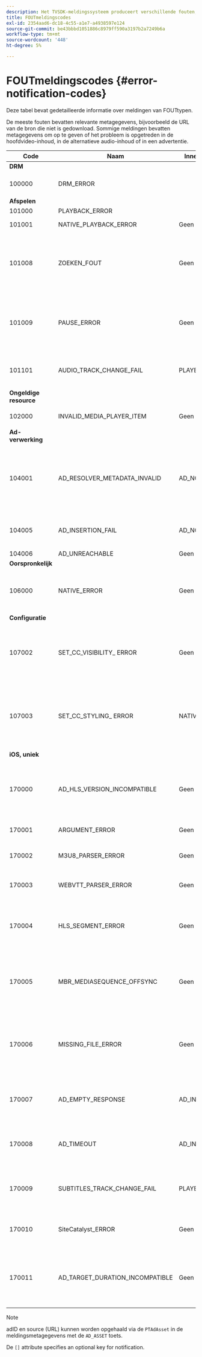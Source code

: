 ```yaml
---
description: Het TVSDK-meldingssysteem produceert verschillende fouten, waarschuwingen en informatieve kennisgevingen die diagnostische metagegevens bieden.
title: FOUTmeldingscodes
exl-id: 2354aad6-dc18-4c55-a1e7-a4938597e124
source-git-commit: be43bbbd1051886c8979ff590a3197b2a7249b6a
workflow-type: tm+mt
source-wordcount: '448'
ht-degree: 5%

---
```


# FOUTmeldingscodes {#error-notification-codes}

Deze tabel bevat gedetailleerde informatie over meldingen van FOUTtypen.

De meeste fouten bevatten relevante metagegevens, bijvoorbeeld de URL van de bron die niet is gedownload. Sommige meldingen bevatten metagegevens om op te geven of het probleem is opgetreden in de hoofdvideo-inhoud, in de alternatieve audio-inhoud of in een advertentie.

<table frame="all" colsep="1" rowsep="1" id="table_8B61210A406A45ACBE37FC29729DDE22"> 
 <thead> 
  <tr rowsep="1"> 
   <th colname="1" class="entry"><b>Code</b></th> 
   <th colname="2" class="entry"><b>Naam</b></th> 
   <th colname="3" class="entry"><b>InnerNotification</b></th> 
   <th colname="4" class="entry"><b>Metagegevenstoetsen</b></th> 
   <th colname="5" class="entry"><b>Opmerkingen</b></th> 
  </tr> 
 </thead>
 <tbody> 
  <tr rowsep="1"> 
   <td colname="1"><b>DRM</b> </td> 
   <td colname="2"> </td> 
   <td colname="3"> </td> 
   <td colname="4"> </td> 
   <td colname="5"> </td> 
  </tr> 
  <tr rowsep="1"> 
   <td colname="1"><span class="codeph"> 100000 </span> </td> 
   <td colname="2"><span class="codeph"> DRM_ERROR </span> </td> 
   <td colname="3"> </td> 
   <td colname="4"><span class="codeph"> MAJOR_DRM_CODE </span><span class="codeph"> MINOR_DRM_CODE </span><span class="codeph"> BESCHRIJVING </span> </td> 
   <td colname="5"></td> 
  </tr> 
  <tr rowsep="1"> 
   <td colname="1"><b>Afspelen</b> </td> 
   <td colname="2"> </td> 
   <td colname="3"> </td> 
   <td colname="4"> </td> 
   <td colname="5"> </td> 
  </tr> 
  <tr rowsep="1"> 
   <td colname="1"><span class="codeph"> 101000 </span> </td> 
   <td colname="2"><span class="codeph"> PLAYBACK_ERROR </span> </td> 
   <td colname="3"></td> 
   <td colname="4"></td> 
   <td colname="5"> </td> 
  </tr> 
  <tr rowsep="1"> 
   <td colname="1"><span class="codeph"> 101001 </span> </td> 
   <td colname="2"><span class="codeph"> NATIVE_PLAYBACK_ERROR </span> </td> 
   <td colname="3"> Geen </td> 
   <td colname="4"><span class="codeph"> BESCHRIJVING </span><span class="codeph"> INTERNAL_ERROR </span><span class="codeph"> URL </span> </td> 
   <td colname="5"> </td> 
  </tr> 
  <tr rowsep="1"> 
   <td colname="1"><span class="codeph"> 101008 </span> </td> 
   <td colname="2"><span class="codeph"> ZOEKEN_FOUT </span> </td> 
   <td colname="3"> Geen </td> 
   <td colname="4"><span class="codeph"> BESCHRIJVING</span> </td> 
   <td colname="5"> <p>Er is een fout opgetreden tijdens het uitvoeren van een zoekbewerking. </p> </td> 
  </tr> 
  <tr rowsep="1"> 
   <td colname="1"><span class="codeph"> 101009 </span> </td> 
   <td colname="2"><span class="codeph"> PAUSE_ERROR </span> </td> 
   <td colname="3"> Geen </td> 
   <td colname="4"> <p>Geen </p> </td> 
   <td colname="5"> <p>Er is een fout opgetreden tijdens het uitvoeren van een pauzebewerking. </p> </td> 
  </tr> 
  <tr rowsep="1"> 
   <td colname="1"><span class="codeph"> 101101 </span> </td> 
   <td colname="2"><span class="codeph"> AUDIO_TRACK_CHANGE_FAIL </span> </td> 
   <td colname="3"><span class="codeph"> PLAYER_NOT_READY </span> </td> 
   <td colname="4"> Geen </td> 
   <td colname="5"> <p>  </p> <p>  </p>
    <!-- workaround for PDF having too much negative kerning in column 2 --> </td> 
  </tr> 
  <tr rowsep="1"> 
   <td colname="1"><b>Ongeldige resource</b> </td> 
   <td colname="2"> </td> 
   <td colname="3"> </td> 
   <td colname="4"> </td> 
   <td colname="5"> </td> 
  </tr> 
  <tr rowsep="1"> 
   <td colname="1"><span class="codeph"> 102000 </span> </td> 
   <td colname="2"><span class="codeph"> INVALID_MEDIA_PLAYER_ITEM </span> </td> 
   <td colname="3"> <p>Geen </p> </td> 
   <td colname="4"> Geen </td> 
   <td colname="5"> </td> 
  </tr> 
  <tr rowsep="1"> 
   <td colname="1"><b>Ad-verwerking</b> </td> 
   <td colname="2"> </td> 
   <td colname="3"> </td> 
   <td colname="4"> </td> 
   <td colname="5"> </td> 
  </tr> 
  <tr rowsep="1"> 
   <td colname="1"><span class="codeph"> 104001 </span> </td> 
   <td colname="2"><span class="codeph"> AD_RESOLVER_METADATA_INVALID </span> </td> 
   <td colname="3"> <span class="codeph"> AD_NOT_INSERTED</span> </td> 
   <td colname="4"> <p>Geen </p> </td> 
   <td colname="5"> <p>Oplossen van toevoegen is mislukt vanwege ongeldige indeling voor ad-metagegevens. </p> </td> 
  </tr> 
  <tr rowsep="1"> 
   <td colname="1"><span class="codeph"> 104005 </span> </td> 
   <td colname="2"><span class="codeph"> AD_INSERTION_FAIL </span> </td> 
   <td colname="3"> <span class="codeph"> AD_NOT_INSERTED </span> </td> 
   <td colname="4"> <p>Geen </p> </td> 
   <td colname="5"> <p>Oplossingsfase van advertentie is mislukt. </p> </td> 
  </tr> 
  <tr rowsep="1"> 
   <td colname="1"><span class="codeph"> 104006 </span> </td> 
   <td colname="2"><span class="codeph"> AD_UNREACHABLE </span> </td> 
   <td colname="3"> Geen </td> 
   <td colname="4"> Geen </td> 
   <td colname="5"> </td> 
  </tr> 
  <tr rowsep="1"> 
   <td colname="1"><b>Oorspronkelijk</b> </td> 
   <td colname="2"> </td> 
   <td colname="3"> </td> 
   <td colname="4"> </td> 
   <td colname="5"> </td> 
  </tr> 
  <tr rowsep="1"> 
   <td colname="1"><span class="codeph"> 106000 </span> </td> 
   <td colname="2"><span class="codeph"> NATIVE_ERROR </span> </td> 
   <td colname="3"> Geen </td> 
   <td colname="4"> <span class="codeph"> INTERNAL_ERROR </span> </td> 
   <td colname="5"> <p>Er is een iOS-fout op laag niveau opgetreden. </p> </td> 
  </tr> 
  <tr rowsep="1"> 
   <td colname="1"><b>Configuratie</b> </td> 
   <td colname="2"> </td> 
   <td colname="3"> </td> 
   <td colname="4"> </td> 
   <td colname="5"> </td> 
  </tr> 
  <tr rowsep="1"> 
   <td colname="1"><span class="codeph"> 107002 </span> </td> 
   <td colname="2"><span class="codeph"> SET_CC_VISIBILITY_ ERROR </span> </td> 
   <td colname="3"> Geen </td> 
   <td colname="4"> <p>Geen </p> </td> 
   <td colname="5"> <p>Er is een fout opgetreden bij het wijzigen van de zichtbaarheid van de CC-tracks. </p> </td> 
  </tr> 
  <tr rowsep="1"> 
   <td colname="1"><span class="codeph"> 107003 </span> </td> 
   <td colname="2"><span class="codeph"> SET_CC_STYLING_ ERROR </span> </td> 
   <td colname="3"> <span class="codeph"> NATIVE_ERROR </span> </td> 
   <td colname="4"> <p>Geen </p> </td> 
   <td colname="5"> <p>Er is een fout opgetreden tijdens het wijzigen van de opmaakopties voor de CC-tracks. </p> </td> 
  </tr> 
  <tr rowsep="1"> 
   <td colname="1"><b>iOS, uniek</b> </td> 
   <td colname="2"> </td> 
   <td colname="3"> </td> 
   <td colname="4"> </td> 
   <td colname="5"> </td> 
  </tr> 
  <tr rowsep="1"> 
   <td colname="1"><span class="codeph"> 170000 </span> </td> 
   <td colname="2"><span class="codeph"> AD_HLS_VERSION_INCOMPATIBLE </span> </td> 
   <td colname="3"> Geen </td> 
   <td colname="4"> <span class="codeph"> AD_ASSET</span> </td> 
   <td colname="5"> <p>De HLS-versie van de advertenties is hoger dan de HLS-versie van de inhoud. </p> </td> 
  </tr> 
  <tr rowsep="1"> 
   <td colname="1"><span class="codeph"> 170001 </span> </td> 
   <td colname="2"><span class="codeph"> ARGUMENT_ERROR </span> </td> 
   <td colname="3"> Geen </td> 
   <td colname="4"> Geen </td> 
   <td colname="5"> <p>Argument-fout </p> </td> 
  </tr> 
  <tr rowsep="1"> 
   <td colname="1"><span class="codeph"> 170002 </span> </td> 
   <td colname="2"><span class="codeph"> M3U8_PARSER_ERROR </span> </td> 
   <td colname="3"> Geen </td> 
   <td colname="4"><span class="codeph"> BESCHRIJVING </span> </td> 
   <td colname="5"> <p>Kan m3u8 niet parseren. </p> </td> 
  </tr> 
  <tr rowsep="1"> 
   <td colname="1"><span class="codeph"> 170003 </span> </td> 
   <td colname="2"><span class="codeph"> WEBVTT_PARSER_ERROR </span> </td> 
   <td colname="3"> Geen </td> 
   <td colname="4"> Geen </td> 
   <td colname="5"> <p>Kan Webvtt niet parseren. </p> </td> 
  </tr> 
  <tr rowsep="1"> 
   <td colname="1"><span class="codeph"> 170004 </span> </td> 
   <td colname="2"><span class="codeph"> HLS_SEGMENT_ERROR </span> </td> 
   <td colname="3"> Geen </td> 
   <td colname="4"><span class="codeph"> BESCHRIJVING </span><span class="codeph"> URL </span><span class="codeph"> INTERNAL_ERROR </span> </td> 
   <td colname="5"> <p>Het segment overschrijdt de opgegeven bandbreedte voor de variant. </p> </td> 
  </tr> 
  <tr rowsep="1"> 
   <td colname="1"><span class="codeph"> 170005 </span> </td> 
   <td colname="2"><span class="codeph"> MBR_MEDIASEQUENCE_OFFSYNC </span> </td> 
   <td colname="3"> Geen </td> 
   <td colname="4"> Geen </td> 
   <td colname="5"> <p>Het aantal mediareeksen is niet synchroon voor alle HLS-streams van dit MBR. </p> </td> 
  </tr> 
  <tr rowsep="1"> 
   <td colname="1"><span class="codeph"> 170006 </span> </td> 
   <td colname="2"><span class="codeph"> MISSING_FILE_ERROR </span> </td> 
   <td colname="3"> Geen </td> 
   <td colname="4"><span class="codeph"> BESCHRIJVING </span><span class="codeph"> URL </span><span class="codeph"> INTERNAL_ERROR </span> </td> 
   <td colname="5"> <p>Bestand ontbreekt of reageert niet. </p> <p>HTTP 404: Bestand niet gevonden. </p> </td> 
  </tr> 
  <tr rowsep="1"> 
   <td colname="1"><span class="codeph"> 170007 </span> </td> 
   <td colname="2"><span class="codeph"> AD_EMPTY_RESPONSE </span> </td> 
   <td colname="3"><span class="codeph"> AD_INSERTION_FAIL </span> </td> 
   <td colname="4"> Geen </td> 
   <td colname="5"> <p>Kan de advertenties niet ophalen. Lege reactie. </p> </td> 
  </tr> 
  <tr rowsep="1"> 
   <td colname="1"><span class="codeph"> 170008 </span> </td> 
   <td colname="2"><span class="codeph"> AD_TIMEOUT </span> </td> 
   <td colname="3"><span class="codeph"> AD_INSERTION_FAIL </span> </td> 
   <td colname="4"> Geen </td> 
   <td colname="5"> <p>Kan de advertenties niet ophalen. Time-outfout. </p> </td> 
  </tr> 
  <tr rowsep="1"> 
   <td colname="1"><span class="codeph"> 170009 </span> </td> 
   <td colname="2"><span class="codeph"> SUBTITLES_TRACK_CHANGE_FAIL </span> </td> 
   <td colname="3"><span class="codeph"> PLAYER_NOT_READY </span> </td> 
   <td colname="4"> Geen </td> 
   <td colname="5"> <p>Fout bij het wijzigen van de track voor ondertitels. </p> </td> 
  </tr> 
  <tr rowsep="1"> 
   <td colname="1"><span class="codeph"> 170010 </span> </td> 
   <td colname="2"><span class="codeph"> SiteCatalyst_ERROR </span> </td> 
   <td colname="3"> Geen </td> 
   <td colname="4"><span class="codeph"> BESCHRIJVING </span> </td> 
   <td colname="5"> <p>Fout in Site-katalysator. Zie beschrijving. </p> </td> 
  </tr> 
  <tr rowsep="1"> 
   <td colname="1"><span class="codeph"> 170011 </span> </td> 
   <td colname="2"><span class="codeph"> AD_TARGET_DURATION_INCOMPATIBLE </span> </td> 
   <td colname="3"> Geen </td> 
   <td colname="4"> <span class="codeph"> AD_ASSET</span> </td> 
   <td colname="5"> <p>De TARGET-DUUR van de steun is hoger dan de TARGET-DUUR van de inhoud. </p> </td> 
  </tr> 
 </tbody> 
</table>

>[!NOTE]
>
>adID en source (URL) kunnen worden opgehaald via de `PTAdAsset` in de meldingsmetagegevens met de `AD_ASSET` toets.
>
>De `[]` attribute specifies an optional key for notification.

